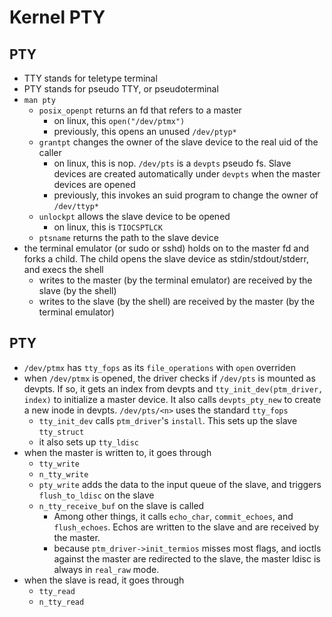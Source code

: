 Kernel PTY
==========

## PTY

- TTY stands for teletype terminal
- PTY stands for pseudo TTY, or pseudoterminal
- `man pty`
  - `posix_openpt` returns an fd that refers to a master
    - on linux, this `open("/dev/ptmx")`
    - previously, this opens an unused `/dev/ptyp*`
  - `grantpt` changes the owner of the slave device to the real uid of the
    caller
    - on linux, this is nop.  `/dev/pts` is a `devpts` pseudo fs.  Slave
      devices are created automatically under `devpts` when the master devices
      are opened
    - previously, this invokes an suid program to change the owner of
      `/dev/ttyp*`
  - `unlockpt` allows the slave device to be opened
    - on linux, this is `TIOCSPTLCK`
  - `ptsname` returns the path to the slave device
- the terminal emulator (or sudo or sshd) holds on to the master fd and forks a child.  The
  child opens the slave device as stdin/stdout/stderr, and execs the shell
  - writes to the master (by the terminal emulator) are received by the slave
    (by the shell)
  - writes to the slave (by the shell) are received by the master (by the
    terminal emulator)

## PTY

- `/dev/ptmx` has `tty_fops` as its `file_operations` with `open` overriden
- when `/dev/ptmx` is opened, the driver checks if `/dev/pts` is mounted as
  devpts.  If so, it gets an index from devpts and
  `tty_init_dev(ptm_driver, index)` to initialize a master device.  It also
  calls `devpts_pty_new` to create a new inode in devpts.  `/dev/pts/<n>` uses
  the standard `tty_fops`
  - `tty_init_dev` calls `ptm_driver`'s `install`.  This sets up the slave
    `tty_struct`
  - it also sets up `tty_ldisc`
- when the master is written to, it goes through
  - `tty_write`
  - `n_tty_write`
  - `pty_write` adds the data to the input queue of the slave, and triggers
    `flush_to_ldisc` on the slave
  - `n_tty_receive_buf` on the slave is called
    - Among other things, it calls `echo_char`, `commit_echoes`, and
      `flush_echoes`.  Echos are written to the slave and are received by the
      master.
    - because `ptm_driver->init_termios` misses most flags, and ioctls against
      the master are redirected to the slave, the master ldisc is always in
      `real_raw` mode.
- when the slave is read, it goes through
  - `tty_read`
  - `n_tty_read`

